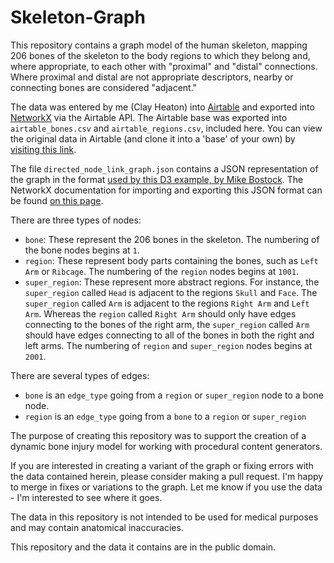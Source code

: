 # Skeleton-Graph

This repository contains a graph model of the human skeleton, mapping 206 bones of the skeleton to the body regions to which they belong and, where appropriate, to each other with "proximal" and "distal" connections. Where proximal and distal are not appropriate descriptors, nearby or connecting bones are considered "adjacent."

The data was entered by me (Clay Heaton) into [Airtable](https://airtable.com) and exported into [NetworkX](https://networkx.github.io/documentation/stable/index.html) via the Airtable API. The Airtable base was exported into `airtable_bones.csv` and `airtable_regions.csv`, included here. You can view the original data in Airtable (and clone it into a 'base' of your own) by [visiting this link](https://airtable.com/shr2jsqWd6vE9zdiv).

The file `directed_node_link_graph.json` contains a JSON representation of the graph in the format [used by this D3 example, by Mike Bostock](https://observablehq.com/@d3/force-directed-graph). The NetworkX documentation for importing and exporting this JSON format can be found [on this page](https://networkx.github.io/documentation/stable/reference/readwrite/json_graph.html).

There are three types of nodes:

- `bone`: These represent the 206 bones in the skeleton. The numbering of the bone nodes begins at `1`.
- `region`: These represent body parts containing the bones, such as `Left Arm` or `Ribcage`. The numbering of the `region` nodes begins at `1001`.
- `super_region`: These represent more abstract regions. For instance, the `super_region` called `Head` is adjacent to the regions `Skull` and `Face`. The `super_region` called `Arm` is adjacent to the regions `Right Arm` and `Left Arm`. Whereas the `region` called `Right Arm` should only have edges connecting to the bones of the right arm, the `super_region` called `Arm` should have edges connecting to all of the bones in both the right and left arms. The numbering of `region` and `super_region` nodes begins at `2001`.

There are several types of edges:

- `bone` is an `edge_type` going from a `region` or `super_region` node to a bone node.
- `region` is an `edge_type` going from a `bone` to a `region` or `super_region`

The purpose of creating this repository was to support the creation of a dynamic bone injury model for working with procedural content generators. 

If you are interested in creating a variant of the graph or fixing errors with the data contained herein, please consider making a pull request. I'm happy to merge in fixes or variations to the graph. Let me know if you use the data - I'm interested to see where it goes.

The data in this repository is not intended to be used for medical purposes and may contain anatomical inaccuracies.

This repository and the data it contains are in the public domain.